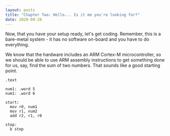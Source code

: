 ```yaml
---
layout: posts
title: "Chapter Two: Hello... Is it me you're looking for?"
date: 2020-09-28
---
```


Now, that you have your setup ready, let's get coding. Remember, this is a bare-metal system - it has no software on-board and you have to do everything.

We know that the hardware includes an ARM Cortex-M microcontroller, so we should be able to use ARM assembly instructions to get something done for us, say, find the sum of two numbers. That sounds like a good starting point.

```assembly
.text

num1: .word 5
num1: .word 6

start:
  mov r0, num1
  mov r1, num2
  add r2, r1, r0

stop:
  b stop
  
```
